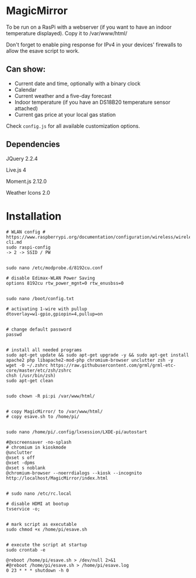 # MagicMirror
To be run on a RasPi with a webserver (if you want to have an indoor temperature displayed).
Copy it to /var/www/html/

Don't forget to enable ping response for IPv4 in your devices' firewalls to allow the esave script to work.

## Can show:
- Current date and time, optionally with a binary clock
- Calendar
- Current weather and a five-day forecast
- Indoor temperature (if you have an DS18B20 temperature sensor attached)
- Current gas price at your local gas station

Check `config.js` for all available customization options.

## Dependencies

JQuery 2.2.4

Live.js 4

Moment.js 2.12.0

Weather Icons 2.0

# Installation
	# WLAN config # https://www.raspberrypi.org/documentation/configuration/wireless/wireless-cli.md
	sudo raspi-config
	-> 2 -> SSID / PW


	sudo nano /etc/modprobe.d/8192cu.conf

	# disable Edimax-WLAN Power Saving
	options 8192cu rtw_power_mgnt=0 rtw_enusbss=0


	sudo nano /boot/config.txt

	# activating 1-wire with pullup
	dtoverlay=w1-gpio,gpiopin=4,pullup=on


	# change default password
	passwd


	# install all needed programs
	sudo apt-get update && sudo apt-get upgrade -y && sudo apt-get install apache2 php libapache2-mod-php chromium-browser unclutter zsh -y
	wget -O ~/.zshrc https://raw.githubusercontent.com/grml/grml-etc-core/master/etc/zsh/zshrc
	chsh (/usr/bin/zsh)
	sudo apt-get clean


	sudo chown -R pi:pi /var/www/html/


	# copy MagicMirror/ to /var/www/html/
	# copy esave.sh to /home/pi/


	sudo nano /home/pi/.config/lxsession/LXDE-pi/autostart

	#@xscreensaver -no-splash
	# chromium in kioskmode
	@unclutter
	@xset s off
	@xset -dpms
	@xset s noblank
	@chromium-browser --noerrdialogs --kiosk --incognito http://localhost/MagicMirror/index.html


	# sudo nano /etc/rc.local

	# disable HDMI at bootup
	tvservice -o;


	# mark script as executable
	sudo chmod +x /home/pi/esave.sh


	# execute the script at startup
	sudo crontab -e

	@reboot /home/pi/esave.sh > /dev/null 2>&1
	#@reboot /home/pi/esave.sh > /home/pi/esave.log
	0 23 * * * shutdown -h 0
